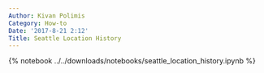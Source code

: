 ```yaml
---
Author: Kivan Polimis
Category: How-to
Date: '2017-8-21 2:12'
Title: Seattle Location History
---
```


{% notebook ../../downloads/notebooks/seattle_location_history.ipynb %}
